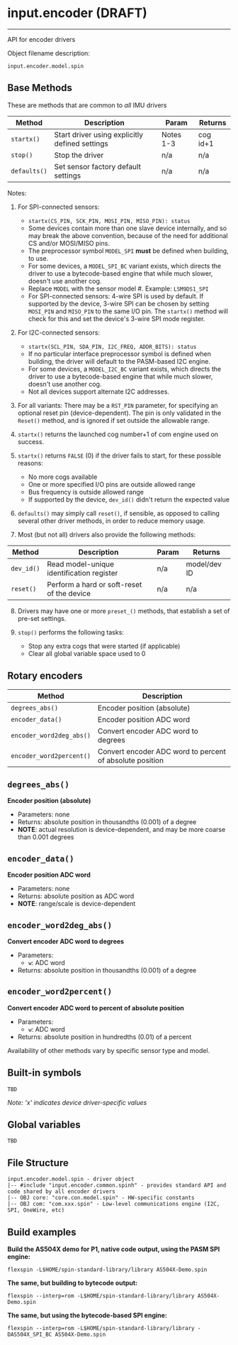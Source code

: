 # input.encoder (DRAFT)
-----------------------

API for encoder drivers 

Object filename description:

`input.encoder.model.spin`


## Base Methods

These are methods that are common to _all_ IMU drivers

| Method          | Description                                      | Param     | Returns        |
| --------------- | ------------------------------------------------ | --------- | -------------- |
| `startx()`      | Start driver using explicitly defined settings   | Notes 1-3 | cog id+1       |
| `stop()`        | Stop the driver                                  | n/a       | n/a            |
| `defaults()`    | Set sensor factory default settings              | n/a       | n/a            |

Notes:

1. For SPI-connected sensors:
	* `startx(CS_PIN, SCK_PIN, MOSI_PIN, MISO_PIN): status`
	* Some devices contain more than one slave device internally, and so may break the above
convention, because of the need for additional CS and/or MOSI/MISO pins.
	* The preprocessor symbol `MODEL_SPI` __must__ be defined when building, to use.
	* For some devices, a `MODEL_SPI_BC` variant exists, which directs the driver to use a
bytecode-based engine that while much slower, doesn't use another cog.
	* Replace `MODEL` with the sensor model #. Example: `LSM9DS1_SPI`
	* For SPI-connected sensors: 4-wire SPI is used by default. If supported by the device,
3-wire SPI can be chosen by setting `MOSI_PIN` and `MISO_PIN` to the same I/O pin.
The `startx()` method will check for this and set the device's 3-wire SPI mode register.

2. For I2C-connected sensors:
	* `startx(SCL_PIN, SDA_PIN, I2C_FREQ, ADDR_BITS): status`
	* If no particular interface preprocessor symbol is defined when building, the driver will
default to the PASM-based I2C engine.
	* For some devices, a `MODEL_I2C_BC` variant exists, which directs the driver to use a
bytecode-based engine that while much slower, doesn't use another cog.
	* Not all devices support alternate I2C addresses.

3. For all variants: There may be a `RST_PIN` parameter, for specifying an optional reset pin
(device-dependent). The pin is only validated in the `Reset()` method, and is ignored if set
outside the allowable range.

4. `startx()` returns the launched cog number+1 of com engine used on success.

5. `startx()` returns `FALSE` (0) if the driver fails to start, for these possible reasons:
	* No more cogs available
	* One or more specified I/O pins are outside allowed range
	* Bus frequency is outside allowed range
	* If supported by the device, `dev_id()` didn't return the expected value

6. `defaults()` may simply call `reset()`, if sensible, as opposed to calling several other driver
methods, in order to reduce memory usage.

7. Most (but not all) drivers also provide the following methods:

| Method          | Description                                      | Param    | Returns         |
| --------------- | ------------------------------------------------ | -------- | --------------- |
| `dev_id()`      | Read model-unique identification register        | n/a      | model/dev ID    |
| `reset()`       | Perform a hard or soft-reset of the device       | n/a      | n/a             |

8. Drivers may have one or more `preset_()` methods, that establish a set of pre-set settings.

9. `stop()` performs the following tasks:
	* Stop any extra cogs that were started (if applicable)
	* Clear all global variable space used to 0


## Rotary encoders

| Method                   | Description                                              |
| -------------------------|----------------------------------------------------------|
| `degrees_abs()`          | Encoder position (absolute)                              |
| `encoder_data()`         | Encoder position ADC word                                |
| `encoder_word2deg_abs()` | Convert encoder ADC word to degrees                      |
| `encoder_word2percent()` | Convert encoder ADC word to percent of absolute position |


`degrees_abs()`
---------------------
__Encoder position (absolute)__
* Parameters: none
* Returns: absolute position in thousandths (0.001) of a degree
* __NOTE__: actual resolution is device-dependent, and may be more coarse than 0.001 degrees


`encoder_data()`
---------------------
__Encoder position ADC word__
* Parameters: none
* Returns: absolute position as ADC word
* __NOTE__: range/scale is device-dependent


`encoder_word2deg_abs()`
---------------------
__Convert encoder ADC word to degrees__
* Parameters:
	* `w`: ADC word
* Returns: absolute position in thousandths (0.001) of a degree


`encoder_word2percent()`
---------------------
__Convert encoder ADC word to percent of absolute position__
* Parameters:
	* `w`: ADC word
* Returns: absolute position in hundredths (0.01) of a percent



Availability of other methods vary by specific sensor type and model.


## Built-in symbols

```spin
TBD
```

_Note: 'x' indicates device driver-specific values_



## Global variables

```spin
TBD
```



## File Structure

```spin
input.encoder.model.spin - driver object
|-- #include "input.encoder.common.spinh" - provides standard API and code shared by all encoder drivers
|-- OBJ core: "core.con.model.spin" - HW-specific constants
|-- OBJ com: "com.xxx.spin" - Low-level communications engine (I2C, SPI, OneWire, etc)

```

## Build examples

__Build the AS504X demo for P1, native code output, using the PASM SPI engine:__

`flexspin -L$HOME/spin-standard-library/library AS504X-Demo.spin`

__The same, but building to bytecode output:__

`flexspin --interp=rom -L$HOME/spin-standard-library/library AS504X-Demo.spin`

__The same, but using the bytecode-based SPI engine:__

`flexspin --interp=rom -L$HOME/spin-standard-library/library -DAS504X_SPI_BC AS504X-Demo.spin`

